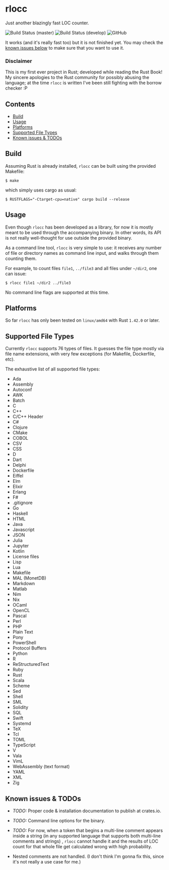 # rlocc


Just another blazingly fast LOC counter.

![Build Status (master)](https://img.shields.io/travis/com/ckatsak/rlocc/master?label=master&style=for-the-badge)
![Build Status (develop)](https://img.shields.io/travis/com/ckatsak/rlocc/develop?label=develop&style=for-the-badge)
![GitHub](https://img.shields.io/github/license/ckatsak/rlocc?style=for-the-badge)

It works (and it's really fast too) but it is not finished yet.
You may check the [known issues below](#known-issues) to make sure that you want to use it.

### Disclaimer

This is my first ever project in Rust; developed while reading the Rust Book!
My sincere apologies to the Rust community for possibly abusing the language; at the time `rlocc` is written I've been still fighting with the borrow checker :P



## Contents

- [Build](#installation)
- [Usage](#usage)
- [Platforms](#platforms)
- [Supported File Types](#supported-file-types)
- [Known issues & TODOs](#known-issues)



## Build <a name="installation"></a>

Assuming Rust is already installed, `rlocc` can be built using the provided Makefile:

```text
$ make
```

which simply uses cargo as usual:

```text
$ RUSTFLAGS="-Ctarget-cpu=native" cargo build --release
```



## Usage <a name="usage"></a>

Even though `rlocc` has been developed as a library, for now it is mostly meant to be used through the accompanying binary.
In other words, its API is not really well-thought for use outside the provided binary.

As a command line tool, `rlocc` is very simple to use: it receives any number of file or directory names as command line input, and walks through them counting them.

For example, to count files `file1`, `../file3` and all files under `~/dir2`, one can issue:

```text
$ rlocc file1 ~/dir2 ../file3
```

No command line flags are supported at this time.



## Platforms <a name="platforms"></a>

So far `rlocc` has only been tested on `linux/amd64` with Rust `1.42.0` or later.



## Supported File Types <a name="supported-file-types"></a>

Currently `rlocc` supports 76 types of files.
It guesses the file type mostly via file name extensions, with very few exceptions (for Makefile, Dockerfile, etc).

The exhaustive list of all supported file types:

- Ada
- Assembly
- Autoconf
- AWK
- Batch
- C
- C++
- C/C++ Header
- C#
- Clojure
- CMake
- COBOL
- CSV
- CSS
- D
- Dart
- Delphi
- Dockerfile
- Eiffel
- Elm
- Elixir
- Erlang
- F#
- .gitignore
- Go
- Haskell
- HTML
- Java
- Javascript
- JSON
- Julia
- Jupyter
- Kotlin
- License files
- Lisp
- Lua
- Makefile
- MAL (MonetDB)
- Markdown
- Matlab
- Nim
- Nix
- OCaml
- OpenCL
- Pascal
- Perl
- PHP
- Plain Text
- Pony
- PowerShell
- Protocol Buffers
- Python
- R
- ReStructuredText
- Ruby
- Rust
- Scala
- Scheme
- Sed
- Shell
- SML
- Solidity
- SQL
- Swift
- Systemd
- TeX
- Tcl
- TOML
- TypeScript
- V
- Vala
- VimL
- WebAssembly (text format)
- YAML
- XML
- Zig



## Known issues & TODOs <a name="known-issues"></a>

- *TODO:* Proper code & installation documentation to publish at crates.io.

- *TODO:* Command line options for the binary.

- *TODO:* For now, when a token that begins a multi-line comment appears inside a string (in any supported language that supports both multi-line comments and strings) , `rlocc` cannot handle it and the results of LOC count for that whole file get calculated wrong with high probability.

- Nested comments are not handled. (I don't think I'm gonna fix this, since it's not really a use case for me.)
